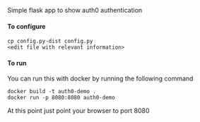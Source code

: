 Simple flask app to show auth0 authentication

#### To configure ####
```
cp config.py-dist config.py
<edit file with relevant information>
```

#### To run ####
You can run this with docker by running the following command

```
docker build -t auth0-demo .
docker run -p 8080:8080 auth0-demo
```

At this point just point your browser to port 8080

